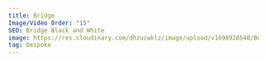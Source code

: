 ```yaml
---
title: Bridge
Image/Video Order: "15"
SEO: Bridge Black and White
image: https://res.cloudinary.com/dhzucwklz/image/upload/v1698928540/Bespoke/DSC_1760highreslowres_je7or2.jpg
tag: bespoke
---
```

